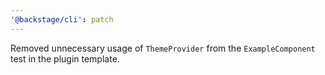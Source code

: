 ```yaml
---
'@backstage/cli': patch
---
```


Removed unnecessary usage of `ThemeProvider` from the `ExampleComponent` test in the plugin template.
